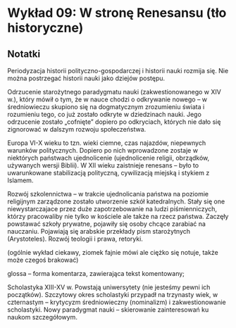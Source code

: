 # Wykład 09: W stronę Renesansu (tło historyczne)

## Notatki

Periodyzacja historii polityczno-gospodarczej i historii nauki rozmija się.
Nie można postrzegać historii nauki jako dziejów postępu.

Odrzucenie starożytnego paradygmatu nauki (zakwestionowanego w XIV w.), który mówił o tym, że w nauce chodzi o odkrywanie nowego – w średniowieczu skupiono się na dogmatycznym zrozumieniu świata i rozumieniu tego, co już zostało odkryte w dziedzinach nauki. Jego odrzucenie zostało „cofnięte” dopiero po odkryciach, których nie dało się zignorować w dalszym rozwoju społeczeństwa.

Europa VI-X wieku to tzn. wieki ciemne, czas najazdów, niepewnych warunków politycznych. Dopiero po nich wprowadzone zostaje w niektórych państwach ujednolicenie (ujednolicenie religii, obrządków, używanych wersji Biblii).
W XII wieku zaistnieje renesans – było to uwarunkowane stabilizacją polityczną, cywilizacją miejską i stykiem z Islamem.

Rozwój szkolennictwa – w trakcie ujednolicania państwa na poziomie religijnym zarządzone zostało utworzenie szkół katedralnych. Stały się one niewystarczajace przez duże zapotrzebowanie na ludzi piśmienniczych, którzy pracowaliby nie tylko w kościele ale także na rzecz państwa. Zaczęły powstawać szkoły prywatne, pojawiły się osoby chcące zarabiać na nauczaniu.
Pojawiają się arabskie przekłady pism starożytnych (Arystoteles).
Rozwój teologii i prawa, retoryki.

(ogólnie wykład ciekawy, ziomek fajnie mówi ale ciężko się notuje, także może czegoś brakować)

glossa – forma komentarza, zawierająca tekst komentowany;

Scholastyka XIII-XV w.
Powstają uniwersytety (nie jesteśmy pewni ich początków). Szczytowy okres scholastyki przypadł na trzynasty wiek, w czternastym – krytycyzm średniowieczny (nominalizm) i zakwestionowanie scholastyki. Nowy paradygmat nauki – skierowanie zainteresowań ku naukom szczegółowym.
